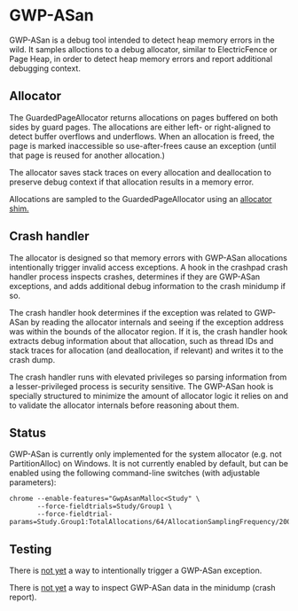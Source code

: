 # GWP-ASan

GWP-ASan is a debug tool intended to detect heap memory errors in the wild. It
samples alloctions to a debug allocator, similar to ElectricFence or Page Heap,
in order to detect heap memory errors and report additional debugging context.

## Allocator

The GuardedPageAllocator returns allocations on pages buffered on both sides by
guard pages. The allocations are either left- or right-aligned to detect buffer
overflows and underflows. When an allocation is freed, the page is marked
inaccessible so use-after-frees cause an exception (until that page is reused
for another allocation.)

The allocator saves stack traces on every allocation and deallocation to
preserve debug context if that allocation results in a memory error.

Allocations are sampled to the GuardedPageAllocator using an [allocator shim.](/base/allocator/README.md)

## Crash handler

The allocator is designed so that memory errors with GWP-ASan allocations
intentionally trigger invalid access exceptions. A hook in the crashpad crash
handler process inspects crashes, determines if they are GWP-ASan exceptions,
and adds additional debug information to the crash minidump if so.

The crash handler hook determines if the exception was related to GWP-ASan by
reading the allocator internals and seeing if the exception address was within
the bounds of the allocator region. If it is, the crash handler hook extracts
debug information about that allocation, such as thread IDs and stack traces
for allocation (and deallocation, if relevant) and writes it to the crash dump.

The crash handler runs with elevated privileges so parsing information from a
lesser-privileged process is security sensitive. The GWP-ASan hook is specially
structured to minimize the amount of allocator logic it relies on and to
validate the allocator internals before reasoning about them.

## Status

GWP-ASan is currently only implemented for the system allocator (e.g. not
PartitionAlloc) on Windows. It is not currently enabled by default, but can be
enabled using the following command-line switches (with adjustable parameters):

```shell
chrome --enable-features="GwpAsanMalloc<Study" \
       --force-fieldtrials=Study/Group1 \
       --force-fieldtrial-params=Study.Group1:TotalAllocations/64/AllocationSamplingFrequency/200/ProcessSamplingProbability/1.0
```

## Testing

There is [not yet](https://crbug.com/910751) a way to intentionally trigger a
GWP-ASan exception.

There is [not yet](https://crbug.com/910749) a way to inspect GWP-ASan data in
the minidump (crash report).

